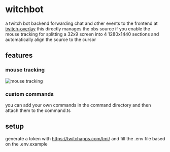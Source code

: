 # witchbot
a twitch bot backend forwarding chat and other events to the frontend at [twitch-overlay](https://github.com/JanLunge/twitch-overlay)
this directly manages the obs source if you enable the mouse tracking for splitting a 32x9 screen into 4 1280x1440 sections
and automatically align the source to the cursor


## features
### mouse tracking
![mouse tracking](./demo/cursor_track.gif)

### custom commands
you can add your own commands in the command directory and then attach them to the command.ts


## setup
generate a token with https://twitchapps.com/tmi/
and fill the .env file based on the .env.example
